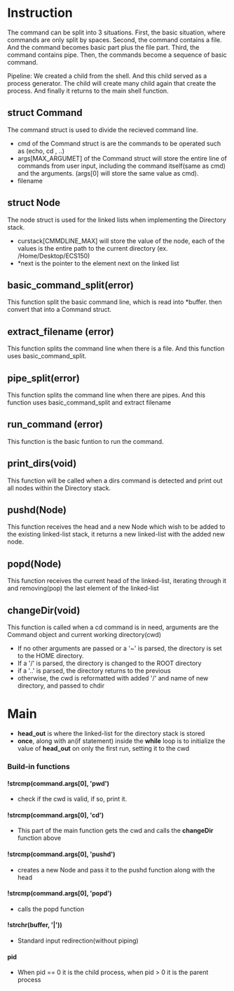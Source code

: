 # Instruction
The command can be split into 3 situations. First, the basic situation, where 
commands are only split by spaces. Second, the command contains a file. And the 
command becomes basic part plus the file part. Third, the command contains pipe.
Then, the commands become a sequence of basic command. 

Pipeline: We created a child from the shell. And this child served as a process
generator. The child will create many child again that create the process. And
finally it returns to the main shell function.

## struct Command
The command struct is used to divide the recieved command line.
* cmd of the Command struct is are the commands to be operated such as (echo, cd
, ..)
* args[MAX_ARGUMET] of the Command struct will store the entire line of commands
 from user input, including the command itself(same as cmd) and the arguments. 
 (args[0] will store the same value as cmd).
* filename
## struct Node
The node struct is used for the linked lists when implementing the Directory 
stack.
* curstack[CMMDLINE_MAX] will store the value of the node, each of the values is
 the entire path to the current directory (ex. /Home/Desktop/ECS150)
* *next is the pointer to the element next on the linked list
## basic_command_split(error)
This function split the basic command line, which is read into *buffer. 
then convert that into a Command struct. 
## extract_filename (error)
This function splits the command line when there is a file. And this function
uses basic_command_split.
## pipe_split(error)
This function splits the command line when there are pipes. And this function
uses basic_command_split and extract filename
## run_command (error)
This function is the basic funtion to run the command.
## print_dirs(void)
This function will be called when a dirs command is detected and print out all 
nodes within the Directory stack.
## pushd(Node)
This function receives the head and a new Node which wish to be added to the 
existing linked-list stack, it returns a new linked-list with the added new 
node.
## popd(Node)
This function receives the current head of the linked-list, iterating through 
it and removing(pop) the last element of the linked-list
## changeDir(void)
This function is called when a cd command is in need, arguments are the Command 
object and current working directory(cwd)
* If no other arguments are passed or a '~' is parsed, the directory is set to 
the HOME directory.
* If a '/' is parsed, the directory is changed to the ROOT directory
* if a '..' is parsed, the directory returns to the previous
* otherwise, the cwd is reformatted with added '/' and name of new directory, 
and passed to chdir
# Main
* **head_out** is where the linked-list for the directory stack is stored
* **once**, along with an(if statement) inside the **while** loop is to 
initialize the value of **head_out** on only the first run, setting it to 
the cwd
### Build-in functions
#### !strcmp(command.args[0], 'pwd')
* check if the cwd is valid, if so, print it.
#### !strcmp(command.args[0], 'cd')
* This part of the main function gets the cwd and calls the **changeDir** 
function above
#### !strcmp(command.args[0], 'pushd')
* creates a new Node and pass it to the pushd function along with the head
#### !strcmp(command.args[0], 'popd')
* calls the popd function
#### !strchr(buffer, '|')) 
* Standard input redirection(without piping)
#### pid
* When pid == 0 it is the child process, when pid > 0 it is the parent process